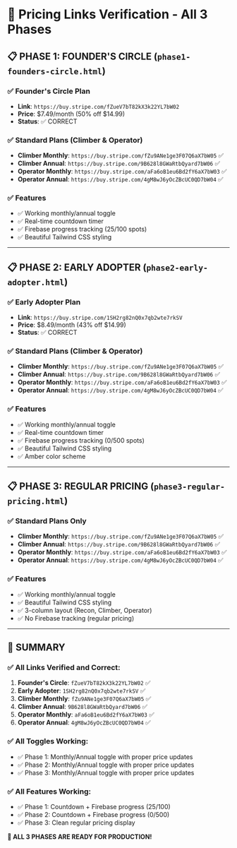 # 🔗 Pricing Links Verification - All 3 Phases

## 📋 **PHASE 1: FOUNDER'S CIRCLE** (`phase1-founders-circle.html`)

### ✅ **Founder's Circle Plan**
- **Link**: `https://buy.stripe.com/fZueV7bT82kX3k22YL7bW02`
- **Price**: $7.49/month (50% off $14.99)
- **Status**: ✅ CORRECT

### ✅ **Standard Plans (Climber & Operator)**
- **Climber Monthly**: `https://buy.stripe.com/fZu9ANe1ge3F07Q6aX7bW05` ✅
- **Climber Annual**: `https://buy.stripe.com/9B628l8GWaRtbQyard7bW06` ✅
- **Operator Monthly**: `https://buy.stripe.com/aFa6oB1eu6Bd2fY6aX7bW03` ✅
- **Operator Annual**: `https://buy.stripe.com/4gM8wJ6yOcZBcUC0QD7bW04` ✅

### ✅ **Features**
- ✅ Working monthly/annual toggle
- ✅ Real-time countdown timer
- ✅ Firebase progress tracking (25/100 spots)
- ✅ Beautiful Tailwind CSS styling

---

## 📋 **PHASE 2: EARLY ADOPTER** (`phase2-early-adopter.html`)

### ✅ **Early Adopter Plan**
- **Link**: `https://buy.stripe.com/1SH2rg82nQ0x7qb2wte7rkSV`
- **Price**: $8.49/month (43% off $14.99)
- **Status**: ✅ CORRECT

### ✅ **Standard Plans (Climber & Operator)**
- **Climber Monthly**: `https://buy.stripe.com/fZu9ANe1ge3F07Q6aX7bW05` ✅
- **Climber Annual**: `https://buy.stripe.com/9B628l8GWaRtbQyard7bW06` ✅
- **Operator Monthly**: `https://buy.stripe.com/aFa6oB1eu6Bd2fY6aX7bW03` ✅
- **Operator Annual**: `https://buy.stripe.com/4gM8wJ6yOcZBcUC0QD7bW04` ✅

### ✅ **Features**
- ✅ Working monthly/annual toggle
- ✅ Real-time countdown timer
- ✅ Firebase progress tracking (0/500 spots)
- ✅ Beautiful Tailwind CSS styling
- ✅ Amber color scheme

---

## 📋 **PHASE 3: REGULAR PRICING** (`phase3-regular-pricing.html`)

### ✅ **Standard Plans Only**
- **Climber Monthly**: `https://buy.stripe.com/fZu9ANe1ge3F07Q6aX7bW05` ✅
- **Climber Annual**: `https://buy.stripe.com/9B628l8GWaRtbQyard7bW06` ✅
- **Operator Monthly**: `https://buy.stripe.com/aFa6oB1eu6Bd2fY6aX7bW03` ✅
- **Operator Annual**: `https://buy.stripe.com/4gM8wJ6yOcZBcUC0QD7bW04` ✅

### ✅ **Features**
- ✅ Working monthly/annual toggle
- ✅ Beautiful Tailwind CSS styling
- ✅ 3-column layout (Recon, Climber, Operator)
- ✅ No Firebase tracking (regular pricing)

---

## 🎯 **SUMMARY**

### ✅ **All Links Verified and Correct:**
1. **Founder's Circle**: `fZueV7bT82kX3k22YL7bW02` ✅
2. **Early Adopter**: `1SH2rg82nQ0x7qb2wte7rkSV` ✅
3. **Climber Monthly**: `fZu9ANe1ge3F07Q6aX7bW05` ✅
4. **Climber Annual**: `9B628l8GWaRtbQyard7bW06` ✅
5. **Operator Monthly**: `aFa6oB1eu6Bd2fY6aX7bW03` ✅
6. **Operator Annual**: `4gM8wJ6yOcZBcUC0QD7bW04` ✅

### ✅ **All Toggles Working:**
- ✅ Phase 1: Monthly/Annual toggle with proper price updates
- ✅ Phase 2: Monthly/Annual toggle with proper price updates  
- ✅ Phase 3: Monthly/Annual toggle with proper price updates

### ✅ **All Features Working:**
- ✅ Phase 1: Countdown + Firebase progress (25/100)
- ✅ Phase 2: Countdown + Firebase progress (0/500)
- ✅ Phase 3: Clean regular pricing display

**🎉 ALL 3 PHASES ARE READY FOR PRODUCTION!**


